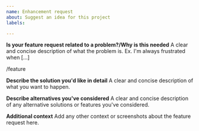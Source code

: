 ```yaml
---
name: Enhancement request
about: Suggest an idea for this project
labels:

---
```


**Is your feature request related to a problem?/Why is this needed**
A clear and concise description of what the problem is. Ex. I'm always frustrated when [...]

/feature

**Describe the solution you'd like in detail**
A clear and concise description of what you want to happen.

**Describe alternatives you've considered**
A clear and concise description of any alternative solutions or features you've considered.

**Additional context**
Add any other context or screenshots about the feature request here.
